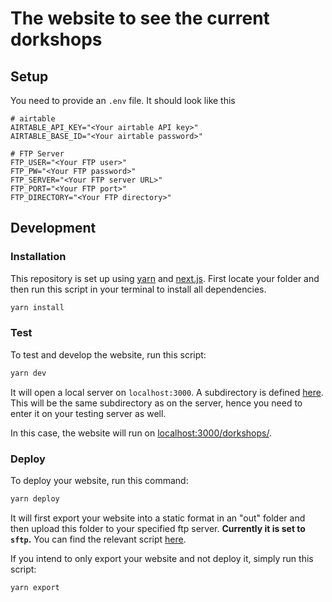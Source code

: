 # The website to see the current dorkshops

## Setup

You need to provide an `.env` file. It should look like this

```
# airtable
AIRTABLE_API_KEY="<Your airtable API key>"
AIRTABLE_BASE_ID="<Your airtable password>"

# FTP Server
FTP_USER="<Your FTP user>"
FTP_PW="<Your FTP password>"
FTP_SERVER="<Your FTP server URL>"
FTP_PORT="<Your FTP port>"
FTP_DIRECTORY="<Your FTP directory>"
```

## Development

### Installation

This repository is set up using [yarn](https://yarnpkg.com) and [next.js](https://nextjs.org). First locate your folder and then run this script in your terminal to install all dependencies.

```sh
yarn install
```

### Test

To test and develop the website, run this script:

```sh
yarn dev
```

It will open a local server on `localhost:3000`. A subdirectory is defined [here](https://github.com/olivierbrcknr/mfadt-dorkshops/blob/main/next.config.js#L5). This will be the same subdirectory as on the server, hence you need to enter it on your testing server as well.

In this case, the website will run on [localhost:3000/dorkshops/](http://localhost:3000/dorkshops/).

### Deploy

To deploy your website, run this command:

```sh
yarn deploy
```

It will first export your website into a static format in an "out" folder and then upload this folder to your specified ftp server. **Currently it is set to `sftp`.** You can find the relevant script [here](https://github.com/olivierbrcknr/mfadt-dorkshops/blob/main/deploy.js).

If you intend to only export your website and not deploy it, simply run this script:

```sh
yarn export
```
